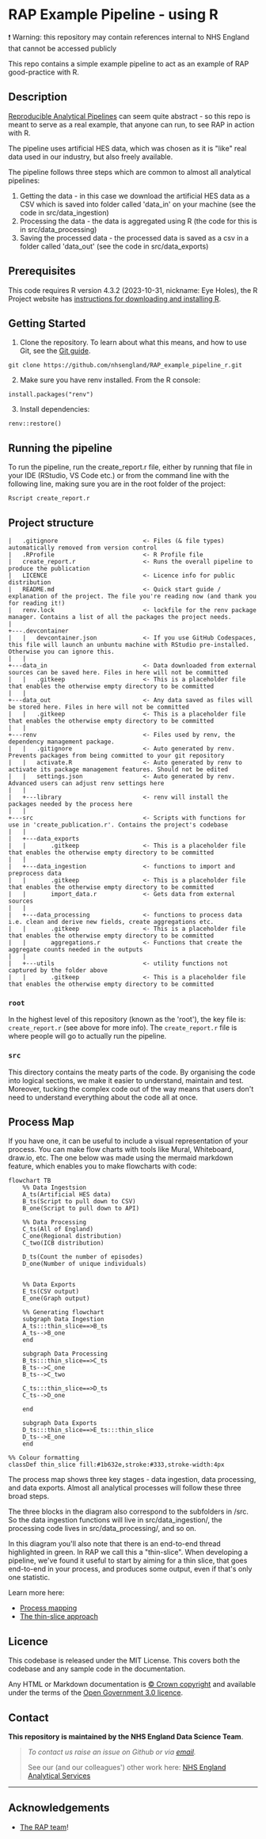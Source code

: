 # RAP Example Pipeline - using R

:exclamation: Warning: this repository may contain references internal to NHS England that cannot be accessed publicly

This repo contains a simple example pipeline to act as an example of RAP good-practice with R.

## Description

[Reproducible Analytical Pipelines](https://nhsdigital.github.io/rap-community-of-practice/) can seem quite abstract - so this repo is meant to serve as a real example, that anyone can run, to see RAP in action with R.

The pipeline uses artificial HES data, which was chosen as it is "like" real data used in our industry, but also freely available. 

The pipeline follows three steps which are common to almost all analytical pipelines:

1. Getting the data - in this case we download the artificial HES data as a CSV which is saved into folder called 'data_in' on your machine (see the code in src/data_ingestion)
2. Processing the data - the data is aggregated using R (the code for this is in src/data_processing)
3. Saving the processed data - the processed data is saved as a csv in a folder called 'data_out' (see the code in src/data_exports)

## Prerequisites

This code requires R version 4.3.2 (2023-10-31, nickname: Eye Holes), the R Project website has [instructions for downloading and installing R](https://www.r-project.org/).

## Getting Started

1. Clone the repository. To learn about what this means, and how to use Git, see the [Git guide](https://nhsdigital.github.io/rap-community-of-practice/training_resources/git/using-git-collaboratively/).

```
git clone https://github.com/nhsengland/RAP_example_pipeline_r.git
```

2. Make sure you have renv installed. From the R console:

`install.packages("renv")`

3. Install dependencies:

`renv::restore()`

## Running the pipeline

To run the pipeline, run the create_report.r file, either by running that file in your IDE (RStudio, VS Code etc.) or from the command line with the following line, making sure you are in the root folder of the project:

`Rscript create_report.r`


## Project structure

```text
|   .gitignore                        <- Files (& file types) automatically removed from version control
|   .RProfile                         <- R Profile file
|   create_report.r                   <- Runs the overall pipeline to produce the publication
|   LICENCE                           <- Licence info for public distribution
|   README.md                         <- Quick start guide / explanation of the project. The file you're reading now (and thank you for reading it!)
|   renv.lock                         <- lockfile for the renv package manager. Contains a list of all the packages the project needs.
|
+---.devcontainer
|   |   devcontainer.json             <- If you use GitHub Codespaces, this file will launch an unbuntu machine with RStudio pre-installed. Otherwise you can ignore this.
|   |
+---data_in                           <- Data downloaded from external sources can be saved here. Files in here will not be committed
|   |   .gitkeep                      <- This is a placeholder file that enables the otherwise empty directory to be committed
|   |
+---data_out                          <- Any data saved as files will be stored here. Files in here will not be committed
|   |   .gitkeep                      <- This is a placeholder file that enables the otherwise empty directory to be committed
|   |
+---renv                              <- Files used by renv, the dependency management package.
|   |   .gitignore                    <- Auto generated by renv. Prevents packages from being committed to your git repository
|   |   activate.R                    <- Auto generated by renv to activate its package management features. Should not be edited
|   |   settings.json                 <- Auto generated by renv. Advanced users can adjust renv settings here
|   |
|   +---library                       <- renv will install the packages needed by the process here
|   |
+---src                               <- Scripts with functions for use in 'create_publication.r'. Contains the project's codebase
|   |
|   +---data_exports
|   |       .gitkeep                  <- This is a placeholder file that enables the otherwise empty directory to be committed
|   |
|   +---data_ingestion                <- functions to import and preprocess data
|   |       .gitkeep                  <- This is a placeholder file that enables the otherwise empty directory to be committed
|   |       import_data.r             <- Gets data from external sources
|   |
|   +---data_processing               <- functions to process data i.e. clean and derive new fields, create aggregations etc.
|   |       .gitkeep                  <- This is a placeholder file that enables the otherwise empty directory to be committed
|   |       aggregations.r            <- Functions that create the aggregate counts needed in the outputs
|   | 
|   +---utils                         <- utility functions not captured by the folder above
|   |       .gitkeep                  <- This is a placeholder file that enables the otherwise empty directory to be committed
```

### `root`

In the highest level of this repository (known as the 'root'), the key file is: `create_report.r` (see above for more info). The `create_report.r` file is where people will go to actually run the pipeline.

### `src`

This directory contains the meaty parts of the code. By organising the code into logical sections, we make it easier to understand, maintain and test. Moreover, tucking the complex code out of the way means that users don't need to understand everything about the code all at once.

## Process Map

If you have one, it can be useful to include a visual representation of your process. You can make flow charts with tools like Mural, Whiteboard, draw.io, etc. The one below was made using the mermaid markdown feature, which enables you to make flowcharts with code:

```mermaid
flowchart TB 
    %% Data Ingestsion
    A_ts(Artificial HES data)
    B_ts(Script to pull down to CSV)
    B_one(Script to pull down to API)

    %% Data Processing
    C_ts(All of England)
    C_one(Regional distribution)
    C_two(ICB distribution)

    D_ts(Count the number of episodes)
    D_one(Number of unique individuals)


    %% Data Exports
    E_ts(CSV output)
    E_one(Graph output)

    %% Generating flowchart
    subgraph Data Ingestion
    A_ts:::thin_slice==>B_ts
    A_ts-->B_one
    end

    subgraph Data Processing
    B_ts:::thin_slice==>C_ts
    B_ts-->C_one
    B_ts-->C_two
    
    C_ts:::thin_slice==>D_ts
    C_ts-->D_one

    end

    subgraph Data Exports
    D_ts:::thin_slice==>E_ts:::thin_slice
    D_ts-->E_one
    end

%% Colour formatting
classDef thin_slice fill:#1b632e,stroke:#333,stroke-width:4px
```

The process map shows three key stages - data ingestion, data processing, and data exports. Almost all analytical processes will follow these three broad steps.

The three blocks in the diagram also correspond to the subfolders in /src. So the data ingestion functions will live in src/data_ingestion/, the processing code lives in src/data_processing/, and so on.

In this diagram you'll also note that there is an end-to-end thread highlighted in green. In RAP we call this a "thin-slice". When developing a pipeline, we've found it useful to start by aiming for a thin slice, that goes end-to-end in your process, and produces some output, even if that's only one statistic.

Learn more here:

* [Process mapping](https://nhsdigital.github.io/rap-community-of-practice/implementing_RAP/process_mapping/)
* [The thin-slice approach](https://nhsdigital.github.io/rap-community-of-practice/our_RAP_service/thin-slice-strategy/)


## Licence

This codebase is released under the MIT License. This covers both the codebase and any sample code in the documentation.

Any HTML or Markdown documentation is [© Crown copyright](https://www.nationalarchives.gov.uk/information-management/re-using-public-sector-information/uk-government-licensing-framework/crown-copyright/) and available under the terms of the [Open Government 3.0 licence](https://www.nationalarchives.gov.uk/doc/open-government-licence/version/3/).


## Contact

**This repository is maintained by the NHS England Data Science Team**.
> _To contact us raise an issue on Github or via [email](mailto:england.rapchampions@nhs.net)._
> 
> See our (and our colleagues') other work here: [NHS England Analytical Services](https://github.com/NHSDigital/data-analytics-services)

-----------

## Acknowledgements
- [The RAP team](https://github.com/NHSDigital/rap-community-of-practice)!